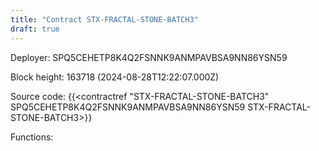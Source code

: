 ```yaml
---
title: "Contract STX-FRACTAL-STONE-BATCH3"
draft: true
---
```

Deployer: SPQ5CEHETP8K4Q2FSNNK9ANMPAVBSA9NN86YSN59


 



Block height: 163718 (2024-08-28T12:22:07.000Z)

Source code: {{<contractref "STX-FRACTAL-STONE-BATCH3" SPQ5CEHETP8K4Q2FSNNK9ANMPAVBSA9NN86YSN59 STX-FRACTAL-STONE-BATCH3>}}

Functions:


